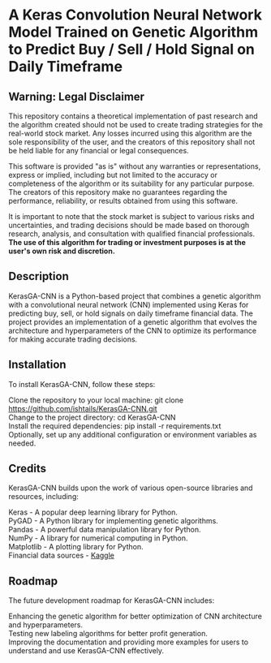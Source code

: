 # A Keras Convolution Neural Network Model Trained on Genetic Algorithm to Predict Buy / Sell / Hold Signal on Daily Timeframe

## Warning: Legal Disclaimer

This repository contains a theoretical implementation of past research and the algorithm created should not be used to create trading strategies for the real-world stock market. Any losses incurred using this algorithm are the sole responsibility of the user, and the creators of this repository shall not be held liable for any financial or legal consequences.

This software is provided "as is" without any warranties or representations, express or implied, including but not limited to the accuracy or completeness of the algorithm or its suitability for any particular purpose. The creators of this repository make no guarantees regarding the performance, reliability, or results obtained from using this software.

It is important to note that the stock market is subject to various risks and uncertainties, and trading decisions should be made based on thorough research, analysis, and consultation with qualified financial professionals. **The use of this algorithm for trading or investment purposes is at the user's own risk and discretion.**

## Description
KerasGA-CNN is a Python-based project that combines a genetic algorithm with a convolutional neural network (CNN) implemented using Keras for predicting buy, sell, or hold signals on daily timeframe financial data. The project provides an implementation of a genetic algorithm that evolves the architecture and hyperparameters of the CNN to optimize its performance for making accurate trading decisions.

## Installation
To install KerasGA-CNN, follow these steps:

Clone the repository to your local machine: git clone https://github.com/ishtails/KerasGA-CNN.git<br> 
Change to the project directory: cd KerasGA-CNN<br> 
Install the required dependencies: pip install -r requirements.txt<br> 
Optionally, set up any additional configuration or environment variables as needed.

## Credits
KerasGA-CNN builds upon the work of various open-source libraries and resources, including:

Keras - A popular deep learning library for Python.<br> 
PyGAD - A Python library for implementing genetic algorithms.<br> 
Pandas - A powerful data manipulation library for Python.<br> 
NumPy - A library for numerical computing in Python.<br> 
Matplotlib - A plotting library for Python.<br> 
Financial data sources - <a href="https://www.kaggle.com/datasets/nikhilkohli/us-stock-market-data-60-extracted-features" target="_blank">Kaggle</a>
## Roadmap
The future development roadmap for KerasGA-CNN includes:

Enhancing the genetic algorithm for better optimization of CNN architecture and hyperparameters.<br> 
Testing new labeling algorithms for better profit generation.<br> 
Improving the documentation and providing more examples for users to understand and use KerasGA-CNN effectively.<br> 
